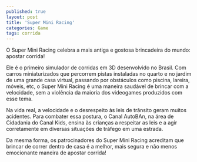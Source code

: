 ```yaml
---
published: true
layout: post
title: 'Super Mini Racing'
categories: Game
tags: corrida
---
```

O Super Mini Racing celebra a mais antiga e gostosa brincadeira do mundo: apostar corrida!

Ele &eacute; o primeiro simulador de corridas em 3D desenvolvido no Brasil. Com carros miniaturizados que percorrem pistas instaladas no quarto e no jardim de uma grande casa virtual, passando por obst&aacute;culos como piscina, lareira, m&oacute;veis, etc, o Super Mini Racing &eacute; uma maneira saud&aacute;vel de brincar com a velocidade, sem a viol&ecirc;ncia da maioria dos videogames produzidos com esse tema.







Na vida real, a velocidade e o desrespeito &agrave;s leis de tr&acirc;nsito geram muitos acidentes. Para combater essa postura, o Canal AutoBAn, na &aacute;rea de Cidadania do Canal Kids, ensina &agrave;s crian&ccedil;as a respeitar as leis e a agir corretamente em diversas situa&ccedil;&otilde;es de tr&aacute;fego em uma estrada.

Da mesma forma, os patrocinadores do Super Mini Racing acreditam que brincar de correr dentro de casa &eacute; a melhor, mais segura e n&atilde;o menos emocionante maneira de apostar corrida!






